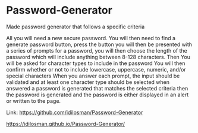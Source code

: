 # Password-Generator
Made password generator that follows a specific criteria

All you will need a new secure password. You will then need to find a generate password button, press the button you will then be presented with a series of prompts for a password, you will then choose the length of the password which will include anything between 8-128 characters. Then You will be asked for character types to include in the password You will then confirm whether or not to include lowercase, uppercase, numeric, and/or special characters When you answer each prompt, the input should be validated and at least one character type should be selected when answered a password is generated that matches the selected criteria then the password is generated and the password is either displayed in an alert or written to the page.

Link:
https://github.com/idilosman/Password-Generator

 https://idilosman.github.io/Password-Generator/


